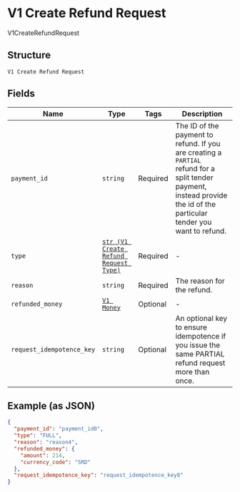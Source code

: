 
# V1 Create Refund Request

V1CreateRefundRequest

## Structure

`V1 Create Refund Request`

## Fields

| Name | Type | Tags | Description |
|  --- | --- | --- | --- |
| `payment_id` | `string` | Required | The ID of the payment to refund. If you are creating a `PARTIAL`<br>refund for a split tender payment, instead provide the id of the<br>particular tender you want to refund. |
| `type` | [`str (V1 Create Refund Request Type)`](../../doc/models/v1-create-refund-request-type.md) | Required | - |
| `reason` | `string` | Required | The reason for the refund. |
| `refunded_money` | [`V1 Money`](../../doc/models/v1-money.md) | Optional | - |
| `request_idempotence_key` | `string` | Optional | An optional key to ensure idempotence if you issue the same PARTIAL refund request more than once. |

## Example (as JSON)

```json
{
  "payment_id": "payment_id0",
  "type": "FULL",
  "reason": "reason4",
  "refunded_money": {
    "amount": 214,
    "currency_code": "SRD"
  },
  "request_idempotence_key": "request_idempotence_key8"
}
```

